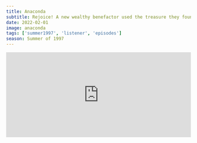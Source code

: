 ```yaml
---
title: Anaconda
subtitle: Rejoice! A new wealthy benefactor used the treasure they found in the lost city of Z to bring us down to the Amazon to talk about Anaconda. Roger from Road House Minute joins us to break down Jon Voight's powerful performance, throat cams, Eric Stoltz, and a Jaws vs Anaconda hypothetical.
date: 2022-02-01
image: anaconda
tags: ['summer1997', 'listener', 'episodes']
season: Summer of 1997
---
```

<iframe src="https://open.spotify.com/embed/episode/3rq73aY0LygMYnYklPn3mW?utm_source=generator" width="100%" height="232" frameBorder="0" allowfullscreen="" allow="autoplay; clipboard-write; encrypted-media; fullscreen; picture-in-picture"></iframe>